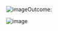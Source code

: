 ![image](https://github.com/tsungyou/Kelly-Gambling/assets/119825307/7cc35936-90cc-4221-9937-2a37abb9b767)Outcome:


![image](https://github.com/tsungyou/Kelly-Gambling/assets/119825307/e24b631f-ae41-4e6f-b397-e7a32bbc5779)


